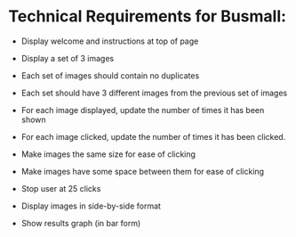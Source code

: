 # Technical Requirements for Busmall:

* Display welcome and instructions at top of page

* Display a set of 3 images

* Each set of images should contain no duplicates

* Each set should have 3 different images from the previous set of images

* For each image displayed, update the number of times it has been shown

* For each image clicked, update the number of times it has been clicked.

* Make images the same size for ease of clicking

* Make images have some space between them for ease of clicking

* Stop user at 25 clicks

* Display images in side-by-side format

* Show results graph (in bar form)
